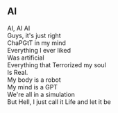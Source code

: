 ## AI

AI, AI AI \
Guys, it's just right \
ChaPGtT in my mind \
Everything I ever liked \
Was artificial \
Everything that Terrorized my soul \
Is Real. \
My body is a robot \
My mind is a GPT \
We're all in a simulation \
But Hell, I just call it Life and let it be
